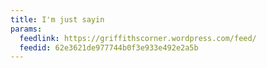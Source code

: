 ```yaml
---
title: I'm just sayin
params:
  feedlink: https://griffithscorner.wordpress.com/feed/
  feedid: 62e3621de977744b0f3e933e492e2a5b
---
```


